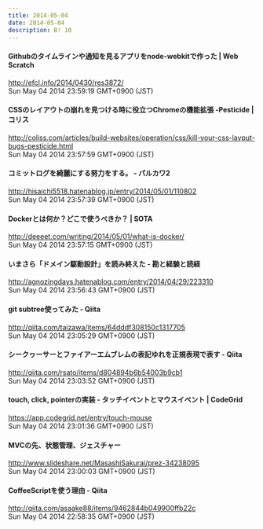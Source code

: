 ```yaml
---
title: 2014-05-04
date: 2014-05-04
description: B! 10
---
```


####                 Githubのタイムラインや通知を見るアプリをnode-webkitで作った | Web Scratch            
http://efcl.info/2014/0430/res3872/<br>
Sun May 04 2014 23:59:19 GMT+0900 (JST)<br>


####   CSSのレイアウトの崩れを見つける時に役立つChromeの機能拡張 -Pesticide | コリス
http://coliss.com/articles/build-websites/operation/css/kill-your-css-layput-bugs-pesticide.html<br>
Sun May 04 2014 23:57:59 GMT+0900 (JST)<br>


#### コミットログを綺麗にする努力をする。 - パルカワ2
http://hisaichi5518.hatenablog.jp/entry/2014/05/01/110802<br>
Sun May 04 2014 23:57:39 GMT+0900 (JST)<br>


#### Dockerとは何か？どこで使うべきか？ | SOTA
http://deeeet.com/writing/2014/05/01/what-is-docker/<br>
Sun May 04 2014 23:57:15 GMT+0900 (JST)<br>


#### いまさら「ドメイン駆動設計」を読み終えた - 勘と経験と読経
http://agnozingdays.hatenablog.com/entry/2014/04/29/223310<br>
Sun May 04 2014 23:56:43 GMT+0900 (JST)<br>


#### git subtree使ってみた - Qiita
http://qiita.com/taizawa/items/64dddf308150c1317705<br>
Sun May 04 2014 23:05:29 GMT+0900 (JST)<br>


#### シークヮーサーとファイアーエムブレムの表記ゆれを正規表現で表す - Qiita
http://qiita.com/rsato/items/d804894b6b54003b9cb1<br>
Sun May 04 2014 23:03:52 GMT+0900 (JST)<br>


#### touch, click, pointerの実装 - タッチイベントとマウスイベント | CodeGrid
https://app.codegrid.net/entry/touch-mouse<br>
Sun May 04 2014 23:01:36 GMT+0900 (JST)<br>


#### MVCの先、状態管理、ジェスチャー
http://www.slideshare.net/MasashiSakurai/prez-34238095<br>
Sun May 04 2014 23:00:03 GMT+0900 (JST)<br>


#### CoffeeScriptを使う理由 - Qiita
http://qiita.com/asaake88/items/9462844b049900ffb22c<br>
Sun May 04 2014 22:58:35 GMT+0900 (JST)<br>



